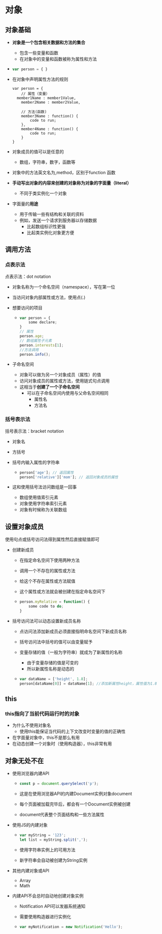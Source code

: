 # 对象

## 对象基础

+ **对象是一个包含相关数据和方法的集合**

  + 包含一些变量和函数
  + 在对象中的变量和函数被称为属性和方法

+ ```js
  var person = { }
  ```

+ 在对象中声明属性方法的规则

  ```JS
  var person = {
      // 属性（变量）
  	member1Name : member1Value,
      member2Name : member2Value,
      
      // 方法(函数)
      member3Name : function() {
          code to run;
      },
      member4Name : function() {
          code to run;
      }
  }
  ```

+ 对象成员的值可以是任意的

  + 数组，字符串，数字，函数等

+ 对象中的方法英文名为,method，区别于function 函数

+ **手动写出对象的内容来创建的对象称为对象的字面量（literal）**

  + 不同于类实例化一个对象

+ 字面量的**用途**

  + 用于传输一些有结构和关联的资料
  + 例如，发送一个请求到服务器以存储数据
    + 比起数组标识性更强
    + 比起类实例化对象更方便

## 调用方法

### 点表示法

点表示法：dot notation

+ 对象名称为一个命名空间（namespace），写在第一位

+ 当访问对象内部属性或方法，使用点(.)

+ 想要访问的项目

  + ```js
    var person = {
        some declare;
    }
    // 属性
    person.age;
    // 数组属性子元素
    person.interests[1];
    //方法调用
    person.info();
    ```

+ 子命名空间

  + 对象可以做为另一个对象成员（属性）的值
  + 访问对象成员的属性或方法，使用链式句点调用
  + 这相当于**创建了一个子命名空间**
    + 可以在子命名空间内使用与父命名空间相同
      + 属性名
      + 方法名

### 括号表示法

括号表示法：bracket notation

+ 对象名

+ 方括号

+ 括号内输入属性的字符串

  + ```js
    person['age']; // 返回属性
    person['relative']['mom']; // 返回对象成员的属性
    ```

+ 这和使用括号法访问数组是一回事
  + 数组使用值索引元素
  + 对象使用字符串索引元素
  + 对象有时候称为关联数组

## 设置对象成员

使用句点或括号访问法得到属性然后直接赋值即可

+ 创建新成员

  + 在指定命名空间下使用两种方法

  + 调用一个不存在的属性或方法

  + 给这个不存在属性或方法赋值

  + 这个属性或方法就会被创建在指定命名空间下

  + ```js
    person.myRelative = function() {
    	some code to do;
    }
    ```

+ 括号访问法可以动态设置新成员名称

  + 点访问法添加新成员必须直接指明命名空间下新成员名称

  + 括号访问法中括号的值可以由变量赋予

  + 变量存储的值（一般为字符串）就成为了新属性的名称

    + 由于变量存储的值是可变的
    + 所以新属性名称是动态的

  + ```js
    var dataName = ['height', 1.8];
    person[dataName[0]] = dataName[1]; //添加新属性height，属性值为1.8
    
    ```

## this

### **this指向了当前代码运行时的对象**

+ 为什么不使用对象名
  + 使用this能保证当代码的上下文改变时变量的值的正确性
+ 在字面量对象中，this不是那么有用
+ 在动态创建一个对象时（使用构造器），this非常有用

## 对象无处不在

+ 使用浏览器内建API

  + ```js
    const p = document.querySelect('p');
    ```

  + 这是在使用浏览器API的内建Document实例对象document
  + 每个页面被加载完毕后，都会有一个Document实例被创建
  + document代表整个页面结构和一些方法属性

+ 使用JS的内建对象

  + ```js
    var myString = '123';
    let list = myString.split(',');
    ```

  + 使用字符串实例上的可用方法

  + 新字符串会自动被创建为String实例

+ 其他内建对象或API

  + Array
  + Math

+ 内建API不会总时自动地创建对象实例

  + Notification API可以发器系统通知

  + 需要使用构造器进行实例化

  + ```js
    var myNotification = new Notification('Hello');
    ```

    





